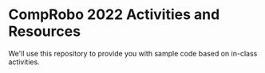 # CompRobo 2022 Activities and Resources

We'll use this repository to provide you with sample code based on in-class activities.
